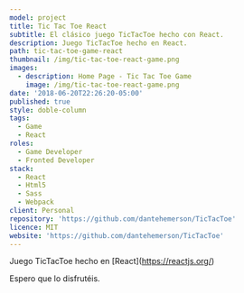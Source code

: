 ```yaml
---
model: project
title: Tic Tac Toe React
subtitle: El clásico juego TicTacToe hecho con React.
description: Juego TicTacToe hecho en React.
path: tic-tac-toe-game-react
thumbnail: /img/tic-tac-toe-react-game.png
images:
  - description: Home Page - Tic Tac Toe Game
    image: /img/tic-tac-toe-react-game.png
date: '2018-06-20T22:26:20-05:00'
published: true
style: doble-column
tags:
  - Game
  - React
roles:
  - Game Developer
  - Fronted Developer
stack:
  - React
  - Html5
  - Sass
  - Webpack
client: Personal
repository: 'https://github.com/dantehemerson/TicTacToe'
licence: MIT
website: 'https://github.com/dantehemerson/TicTacToe'
---
```

Juego TicTacToe hecho en \[React](https://reactjs.org/)

Espero que lo disfrutéis.
